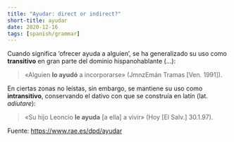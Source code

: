 ```yaml
---
title: "Ayudar: direct or indirect?"
short-title: ayudar
date: 2020-12-16
tags: [spanish/grammar]
---
```

Cuando significa ‘ofrecer ayuda a alguien’, se ha generalizado su uso como **transitivo** en gran parte del dominio hispanohablante (...):

> «Alguien **lo ayudó** a incorporarse» (JmnzEmán Tramas [Ven. 1991]).


En ciertas zonas no leístas, sin embargo, se mantiene su uso como **intransitivo**, conservando el dativo con que se construía en latín (lat. *adiutare*):

> «Su hijo Leoncio **le ayuda** [a ella] a vivir» (Hoy [El Salv.] 30.1.97).


Fuente: https://www.rae.es/dpd/ayudar
